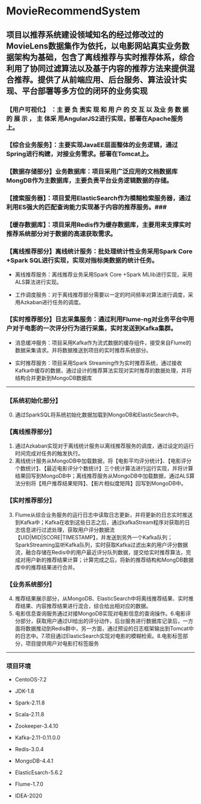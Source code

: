 # MovieRecommendSystem
## 项目以推荐系统建设领域知名的经过修改过的MovieLens数据集作为依托，以电影网站真实业务数据架构为基础，包含了离线推荐与实时推荐体系，综合利用了协同过滤算法以及基于内容的推荐方法来提供混合推荐。提供了从前端应用、后台服务、算法设计实现、平台部署等多方位的闭环的业务实现

### 【用户可视化】 ：主 要 负 责实 现 和 用 户 的 交 互 以 及业 务 数 据 的 展 示 ， 主 体采 用AngularJS2进行实现，部署在Apache服务上。
### 【综合业务服务】：主要实现JavaEE层面整体的业务逻辑，通过Spring进行构建，对接业务需求。部署在Tomcat上。
### 【数据存储部分】业务数据库：项目采用广泛应用的文档数据库MongDB作为主数据库，主要负责平台业务逻辑数据的存储。
### 【搜索服务器】：项目爱用ElasticSearch作为模糊检索服务器，通过利用ES强大的匹配查询能力实现基于内容的推荐服务。### 
### 【缓存数据库】：项目采用Redis作为缓存数据库，主要用来支撑实时推荐系统部分对于数据的高速获取需求。
### 【离线推荐部分】离线统计服务：批处理统计性业务采用Spark  Core +Spark  SQL进行实现，实现对指标类数据的统计任务。
*  离线推荐服务：离线推荐业务采用Spark  Core +Spark  MLlib进行实现，采用ALS算法进行实现。
+ 工作调度服务：对于离线推荐部分需要以一定的时间频率对算法进行调度，采用Azkaban进行任务的调度。
### 【实时推荐部分】日志采集服务：通过利用Flume-ng对业务平台中用户对于电影的一次评分行为进行采集，实时发送到Kafka集群。
* 消息缓冲服务：项目采用Kafka作为流式数据的缓存组件，接受来自Flume的数据采集请求。并将数据推送到项目的实时推荐系统部分。
+ 实时推荐服务：项目采用Spark Streaming作为实时推荐系统，通过接收Kafka中缓存的数据，通过设计的推荐算法实现对实时推荐的数据处理，并将结构合并更新到MongoDB数据库
***
### 【系统初始化部分】
0. 通过SparkSQL将系统初始化数据加载到MongoDB和ElasticSearch中。
### 【离线推荐部分】
1. 通过Azkaban实现对于离线统计服务以离线推荐服务的调度，通过设定的运行时间完成对任务的触发执行。
2. 离线统计服务从MongoDB中加载数据，将【电影平均评分统计】、【电影评分个数统计】、【最近电影评分个数统计】三个统计算法进行运行实现，并将计算结果回写到MongoDB中；离线推荐服务从MongoDB中加载数据，通过ALS算法分别将【用户推荐结果矩阵】、【影片相似度矩阵】回写到MongoDB中。
### 【实时推荐部分】
3. Flume从综合业务服务的运行日志中读取日志更新，并将更新的日志实时推送到Kafka中；Kafka在收到这些日志之后，通过kafkaStream程序对获取的日志信息进行过滤处理，获取用户评分数据流【UID|MID|SCORE|TIMESTAMP】，并发送到另外一个Kafka队列；SparkStreaming监听Kafka队列，实时获取Kafka过滤出来的用户评分数据流，融合存储在Redis中的用户最近评分队列数据，提交给实时推荐算法，完成对用户新的推荐结果计算；计算完成之后，将新的推荐结构和MongDB数据库中的推荐结果进行合并。
### 【业务系统部分】
4. 推荐结果展示部分，从MongoDB、ElasticSearch中将离线推荐结果、实时推荐结果、内容推荐结果进行混合，综合给出相对应的数据。
5. 电影信息查询服务通过对接MongoDB实现对电影信息的查询操作。6.电影评分部分，获取用户通过UI给出的评分动作，后台服务进行数据库记录后，一方面将数据推动到Redis群中，另一方面，通过预设的日志框架输出到Tomcat中的日志中。7.项目通过ElasticSearch实现对电影的模糊检索。8.电影标签部分，项目提供用户对电影打标签服务
***
### 项目环境
* CentoOS-7.2
+ JDK-1.8
- Spark-2.11.8
* Scala-2.11.8
+ Zookeeper-3.4.10
- Kafka-2.11-0.11.0.0
* Redis-3.0.4
+ MongoDB-4.4.1
- ElasticEsarch-5.6.2
* Flume-1.7.0
+ IDEA-2020

